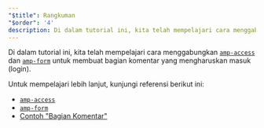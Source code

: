```yaml
---
"$title": Rangkuman
"$order": '4'
description: Di dalam tutorial ini, kita telah mempelajari cara menggabungkan amp-access dan amp-form untuk membuat bagian komentar yang mengharuskan masuk (login).
---
```


Di dalam tutorial ini, kita telah mempelajari cara menggabungkan [`amp-access`](../../../../documentation/components/reference/amp-access.md) dan [`amp-form`](../../../../documentation/components/reference/amp-form.md) untuk membuat bagian komentar yang mengharuskan masuk (login).

Untuk mempelajari lebih lanjut, kunjungi referensi berikut ini:

- [`amp-access`](../../../../documentation/components/reference/amp-access.md)
- [`amp-form`](../../../../documentation/components/reference/amp-form.md)
- [Contoh "Bagian Komentar"](../../../../documentation/examples/documentation/Comment_Section.html)
